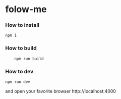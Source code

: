 # folow-me

### How to install

```
npm i
```

### How to build

```
    npm run build
```

### How to dev

```
npm run dev
```

and open your favorite browser http://localhost:4000
